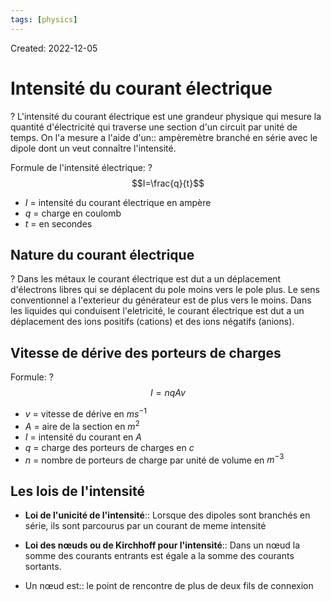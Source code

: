 ```yaml
---
tags: [physics] 
---
```

Created: 2022-12-05

# Intensité du courant électrique
?
L'intensité du courant électrique est une grandeur physique qui mesure la quantité d'électricité qui traverse une section d'un circuit par unité de temps. On l'a mesure a l'aide d'un:: ampèremètre branché en série avec le dipole dont un veut connaître l'intensité.
<!--SR:!2023-03-28,70,250-->

Formule de l'intensité électrique:
?
$$I=\frac{q}{t}$$
- $I$ = intensité du courant électrique en ampère
- $q$ = charge en coulomb
- $t$ = en secondes
<!--SR:!2023-04-28,82,230-->

## Nature du courant électrique
?
Dans les métaux le courant électrique est dut a un déplacement d'électrons libres qui se déplacent du pole moins vers le pole plus. Le sens conventionnel a l'exterieur du générateur est de plus vers le moins.
Dans les liquides qui conduisent l'eletricité, le courant électrique est dut a un déplacement des ions positifs (cations) et des ions négatifs (anions).
<!--SR:!2023-05-05,89,248-->

## Vitesse de dérive des porteurs de charges
Formule:
?
$$I=nqAv$$
- $v$ = vitesse de dérive en $ms^{-1}$
- $A$ = aire de la section en $m^{2}$
- $I$ = intensité du courant en $A$
- $q$ = charge des porteurs de charges en $c$
- $n$ = nombre de porteurs de charge par unité de volume en $m^{-3}$
<!--SR:!2023-04-08,62,208-->

## Les lois de l'intensité
- **Loi de l'unicité de l'intensité**:: Lorsque des dipoles sont branchés en série, ils sont parcourus par un courant de meme intensité
<!--SR:!2023-02-21,47,248-->
- **Loi des nœuds ou de Kirchhoff pour l'intensité**:: Dans un nœud la somme des courants entrants est égale a la somme des courants sortants.
<!--SR:!2023-02-13,13,270-->

<!--SR:!2023-04-02,67,228-->

- Un nœud est:: le point de rencontre de plus de deux fils de connexion
<!--SR:!2023-05-22,102,248-->

